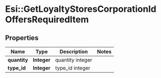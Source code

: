 # Esi::GetLoyaltyStoresCorporationIdOffersRequiredItem

## Properties
Name | Type | Description | Notes
------------ | ------------- | ------------- | -------------
**quantity** | **Integer** | quantity integer | 
**type_id** | **Integer** | type_id integer | 


